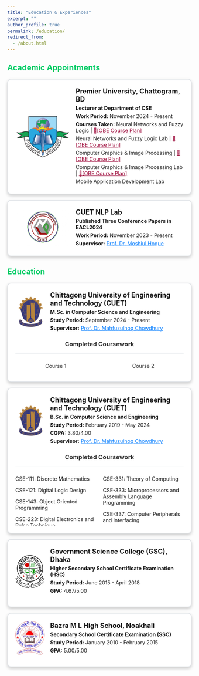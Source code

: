 ```yaml
---
title: "Education & Experiences"
excerpt: ""
author_profile: true
permalink: /education/
redirect_from: 
  - /about.html
---
```



## <font color="#00cc66"> Academic Appointments </font>

<div align="center" style="margin-bottom: 15px;">
  <div style="border: 2px solid #e1e4e8; border-radius: 10px; padding: 20px; max-width: 100%; margin: auto; box-shadow: 0px 4px 8px rgba(0,0,0,0.2); background-color: #fff;">
    <div style="display: flex; align-items: center;">
      <img src="https://raw.githubusercontent.com/Salman1804102/salman1804102.github.io/master/Gallery/PU Logo.png" alt="Lecturer" style="width: 150px; height: auto; margin-right: 15px;">
      <div style="text-align: left;">
        <p style="margin: 0; font-size: 1.3em; font-weight: bold;">Premier University, Chattogram, BD</p>
        <p style="margin: 5px 0; font-size: 1.0em;"><strong>Lecturer at Department of CSE</strong></p>
        <p style="margin: 5px 0;"><strong>Work Period:</strong> November 2024 - Present</p>
        <p style="margin: 5px 0;"><strong>Courses Taken:</strong> Neural Networks and Fuzzy Logic | <a href="../files/NNFL.pdf"           style="color: #990033;">🎯[OBE Course Plan]</a></p>
        <p style="margin: 5px 0;">Neural Networks and Fuzzy Logic Lab | <a href="../files/NNFLL.pdf"                     
        style="color: #990033;">🎯[OBE Course Plan]</a></p>
        <p style="margin: 5px 0;">Computer Graphics & Image Processing | <a href="../files/CGIP.pdf" 
        style="color: #990033;">🎯[OBE Course Plan]</a></p>
        <p style="margin: 5px 0;">Computer Graphics & Image Processing Lab | <a href="../files/CGIPL.pdf"       
        style="color: #990033;">🎯[OBE Course Plan]</a></p>
        <p style="margin: 5px 0;">Mobile Application Development Lab</p>
      </div>
    </div>
  </div>
</div>


<div align="center" style="margin-bottom: 15px;">
  <div style="border: 2px solid #e1e4e8; border-radius: 10px; padding: 20px; max-width: 100%; margin: auto; box-shadow: 0px 4px 8px rgba(0,0,0,0.2); background-color: #fff;">
    <div style="display: flex; align-items: center;">
      <img src="https://raw.githubusercontent.com/Salman1804102/salman1804102.github.io/master/Gallery/nlplab.jpg" alt="NLPLAB Logo" style="width: 150px; height: auto; margin-right: 15px;">
      <div style="text-align: left;">
        <p style="margin: 0; font-size: 1.3em; font-weight: bold;">CUET NLP Lab</p>
        <p style="margin: 5px 0; font-size: 1.0em;"><strong>Published Three Conference Papers in EACL2024</strong></p>
        <p style="margin: 5px 0;"><strong>Work Period:</strong> November 2023 - Present</p>
        <p style="margin: 5px 0;"><strong>Supervisor:</strong> <a href="https://scholar.google.com/citations?hl=en&user=srYxYhcAAAAJ&view_op=list_works&sortby=pubdate" style="color: #007bff; text-decoration-line: underline;">Prof. Dr. Moshiul Hoque</a></p>
      </div>
    </div>
  </div>
</div>

## <font color="#00cc66"> Education </font>

<div align="center" style="margin-bottom: 15px;">
  <div style="border: 2px solid #e1e4e8; border-radius: 10px; padding: 20px; max-width: 100%; margin: auto; box-shadow: 0px 4px 8px rgba(0,0,0,0.2); background-color: #fff;">
    <div style="display: flex; align-items: center; margin-bottom: 20px;">
      <img src="https://raw.githubusercontent.com/Salman1804102/salman1804102.github.io/master/Gallery/cuetlogo.png" alt="CUET Logo" style="width: 80px; height: auto; margin-right: 15px;">
      <div style="text-align: left;">
        <p style="margin: 0; font-size: 1.3em; font-weight: bold;">Chittagong University of Engineering and Technology (CUET)</p>
        <p style="margin: 5px 0; font-size: 1.0em;"><strong>M.Sc. in Computer Science and Engineering</strong></p>
        <p style="margin: 5px 0;"><strong>Study Period:</strong> September 2024 - Present</p>
        <p style="margin: 5px 0;"><strong>Supervisor:</strong> <a href="https://www.semanticscholar.org/author/Mahfuzulhoq-Chowdhury/37296895" style="color: #007bff; text-decoration-line: underline;">Prof. Dr. Mahfuzulhoq Chowdhury</a></p>
      </div>
    </div>
    <h3 style="margin-top: 0; color: #333; text-align: center;">Completed Coursework</h3>
    <div style="display: flex; justify-content: space-between; overflow-y: auto; max-height: 150px; border-top: 1px solid #e1e4e8; padding-top: 10px;">
      <div style="width: 48%; word-wrap: break-word;">
        <p>Course 1</p>
        <!-- Add more courses here -->
      </div>
      <div style="width: 48%; word-wrap: break-word;">
        <p>Course 2</p>
        <!-- Add more courses here -->
      </div>
    </div>
  </div>
</div>


<div align="center" style="margin-bottom: 15px;">
  <div style="border: 2px solid #e1e4e8; border-radius: 10px; padding: 20px; max-width: 100%; margin: auto; box-shadow: 0px 4px 8px rgba(0,0,0,0.2); background-color: #fff;">
    <div style="display: flex; align-items: center; margin-bottom: 20px;">
      <img src="https://raw.githubusercontent.com/Salman1804102/salman1804102.github.io/master/Gallery/cuetlogo.png" alt="CUET Logo" style="width: 80px; height: auto; margin-right: 15px;">
      <div style="text-align: left;">
        <p style="margin: 0; font-size: 1.3em; font-weight: bold;">Chittagong University of Engineering and Technology (CUET)</p>
        <p style="margin: 5px 0; font-size: 1.0em;"><strong>B.Sc. in Computer Science and Engineering</strong></p>
        <p style="margin: 5px 0;"><strong>Study Period:</strong> February 2019 - May 2024</p>
        <p style="margin: 5px 0;"><strong>CGPA:</strong> 3.80/4.00</p>
        <p style="margin: 5px 0;"><strong>Supervisor:</strong> <a href="https://www.semanticscholar.org/author/Mahfuzulhoq-Chowdhury/37296895" style="color: #007bff; text-decoration-line: underline;">Prof. Dr. Mahfuzulhoq Chowdhury</a></p>
      </div>
    </div>
    <h3 style="margin-top: 0; color: #333; text-align: center;">Completed Coursework</h3>
    <div style="display: flex; justify-content: space-between; overflow-y: auto; max-height: 150px; border-top: 1px solid #e1e4e8; padding-top: 10px;">
      <div style="width: 50%; text-align: left; word-wrap: break-word;">
        <p>CSE-111: Discrete Mathematics</p>
        <p>CSE-121: Digital Logic Design</p>
        <p>CSE-143: Object Oriented Programming</p>
        <p>CSE-223: Digital Electronics and Pulse Technique</p>
        <p>CSE-241: Data Structure</p>
        <p>CSE-243: Algorithm Design and Analysis</p>
        <p>CSE-245: Numerical Analysis</p>
        <p>CSE-251: Database Management Systems</p>
        <p>CSE-311: Computer Networks</p>
        <p>CSE-313: Data Communication</p>
        <p>CSE-321: Computer Architecture</p>
        <p>CSE-335: Operating Systems</p>
      </div>
      <div style="width: 48%; text-align: left; word-wrap: break-word;">
        <p>CSE-331: Theory of Computing</p>
        <p>CSE-333: Microprocessors and Assembly Language Programming</p>
        <p>CSE-337: Computer Peripherals and Interfacing</p>
        <p>CSE-345: Artificial Intelligence</p>
        <p>CSE-353: System Analysis and Design</p>
        <p>CSE-423: Digital System Design</p>
        <p>CSE-431: Compiler Design</p>
        <p>CSE-433: Software Engineering</p>
        <p>CSE-435: Information Security</p>
        <p>CSE-457: Computer Graphics</p>
        <p>CSE-463: Machine Learning</p>
        <p>CSE-489: Software Architecture</p>
    </div>
  </div>
  </div>
</div>

<div align="center" style="margin-bottom: 15px;">
  <div style="border: 2px solid #e1e4e8; border-radius: 10px; padding: 20px; max-width: 100%; margin: auto; box-shadow: 0px 4px 8px rgba(0,0,0,0.2); background-color: #fff;">
    <div style="display: flex; align-items: center; margin-bottom: 10px;">
      <img src="https://raw.githubusercontent.com/Salman1804102/salman1804102.github.io/master/Gallery/gsclogo.png" alt="GSC Logo" style="width: 80px; height: auto; margin-right: 15px;">
      <div style="text-align: left;">
        <p style="margin: 0; font-size: 1.3em; font-weight: bold;">Government Science College (GSC), Dhaka</p>
        <p style="margin: 5px 0; font-size: 1.0em;"><strong>Higher Secondary School Certificate Examination (HSC)</strong></p>
        <p style="margin: 5px 0;"><strong>Study Period:</strong> June 2015 - April 2018</p>
        <p style="margin: 5px 0;"><strong>GPA:</strong> 4.67/5.00</p>
      </div>
    </div>
  </div>
</div>

<div align="center">
  <div style="border: 2px solid #e1e4e8; border-radius: 10px; padding: 20px; max-width: 100%; margin: auto; box-shadow: 0px 4px 8px rgba(0,0,0,0.2); background-color: #fff;">
    <div style="display: flex; align-items: center; margin-bottom: 10px;">
      <img src="https://raw.githubusercontent.com/Salman1804102/salman1804102.github.io/master/Gallery/bazra.jpeg" alt="BHS Logo" style="width: 80px; height: auto; margin-right: 15px;">
      <div style="text-align: left;">
        <p style="margin: 0; font-size: 1.3em; font-weight: bold;">Bazra M L High School, Noakhali</p>
        <p style="margin: 5px 0; font-size: 1.0em;"><strong>Secondary School Certificate Examination (SSC)</strong></p>
        <p style="margin: 5px 0;"><strong>Study Period:</strong> January 2010 - February 2015</p>
        <p style="margin: 5px 0;"><strong>GPA:</strong> 5.00/5.00</p>
      </div>
    </div>
  </div>
</div>

<!---
## <font color="#00cc66"> Certifications </font>

**HackerRank Problem Solving Intermediate**   
[*<font color="#ff6633">[Certificate URL]</font>*](https://www.hackerrank.com/certificates/46d4f5be4923) [*<font color="#ff6633">[DL Notes]</font>*](https://github.com/omar-sharif03/Deep-Learning-Notes) [(Coursera)](https://www.coursera.org/specializations/deep-learning)

   * Get the foundations of deep learning and learn about CNN, RNNs, LSTM, Adam, Dropout, BatchNorm, Xavier/He initialization and other hyper-parameter optimization techniques which help me to build successful deep learning projects.
   * Implement different case studies on autonomous driving, sign language reading, music generation, and natural language processing using tensorflow and python.
          
**DeepLearning.AI TensorFlow Developer Specialization**  
[*<font color="#ff6633">[TensorFlow]</font>*](https://www.coursera.org/account/accomplishments/specialization/certificate/5E2FDBG5ALDR) [(Coursera)](https://www.coursera.org/professional-certificates/tensorflow-in-practice)
  * Built basic neural network, GRUs, LSTMs using tensorflow and get profound implementation knowledge of tensorflow.
  * Learned how to improve network performance using convolutions, how to teach machines to understand, analyze, and respond to human speech with natural language processing systems.

**Natural Language Processing Specialization**  
[*<font color="#ff6633">[Enrolled]</font>*](https://www.coursera.org/specializations/natural-language-processing?)
   * Will learn about recurrent neural networks, LSTMs, GRUs & Siamese network in TensorFlow & Trax for sentiment analysis, text generation & named entity recognition.
   * Will apply encoder-decoder & self-attention to machine translate complete sentences, summarize text, build chatbots & question-answering.
-->
